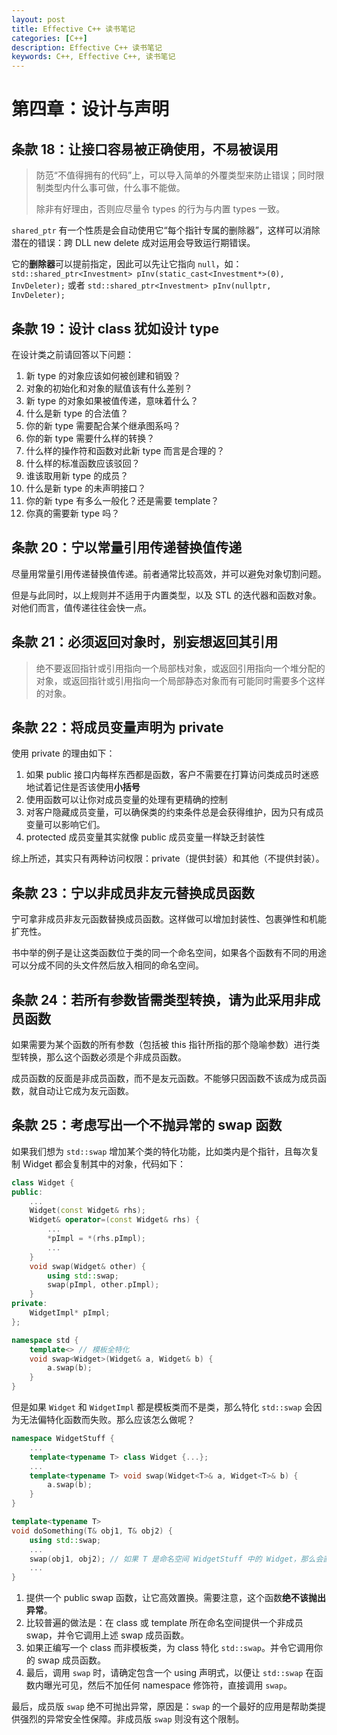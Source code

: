```yaml
---
layout: post
title: Effective C++ 读书笔记
categories: [C++]
description: Effective C++ 读书笔记
keywords: C++, Effective C++, 读书笔记
---
```


# 第四章：设计与声明

## 条款 18：让接口容易被正确使用，不易被误用

> 防范“不值得拥有的代码”上，可以导入简单的外覆类型来防止错误；同时限制类型内什么事可做，什么事不能做。
>
> 除非有好理由，否则应尽量令 types 的行为与内置 types 一致。

`shared_ptr` 有一个性质是会自动使用它“每个指针专属的删除器”，这样可以消除潜在的错误：跨 DLL new delete 成对运用会导致运行期错误。

它的**删除器**可以提前指定，因此可以先让它指向 `null`，如：`std::shared_ptr<Investment> pInv(static_cast<Investment*>(0), InvDeleter);` 或者 `std::shared_ptr<Investment> pInv(nullptr, InvDeleter);`

## 条款 19：设计 class 犹如设计 type

在设计类之前请回答以下问题：

1. 新 type 的对象应该如何被创建和销毁？
2. 对象的初始化和对象的赋值该有什么差别？
3. 新 type 的对象如果被值传递，意味着什么？
4. 什么是新 type 的合法值？
5. 你的新 type 需要配合某个继承图系吗？
6. 你的新 type 需要什么样的转换？
7. 什么样的操作符和函数对此新 type 而言是合理的？
8. 什么样的标准函数应该驳回？
9. 谁该取用新 type 的成员？
10. 什么是新 type 的未声明接口？
11. 你的新 type 有多么一般化？还是需要 template？
12. 你真的需要新 type 吗？

## 条款 20：宁以常量引用传递替换值传递

尽量用常量引用传递替换值传递。前者通常比较高效，并可以避免对象切割问题。

但是与此同时，以上规则并不适用于内置类型，以及 STL 的迭代器和函数对象。对他们而言，值传递往往会快一点。

## 条款 21：必须返回对象时，别妄想返回其引用

> 绝不要返回指针或引用指向一个局部栈对象，或返回引用指向一个堆分配的对象，或返回指针或引用指向一个局部静态对象而有可能同时需要多个这样的对象。

## 条款 22：将成员变量声明为 private

使用 private 的理由如下：

1. 如果 public 接口内每样东西都是函数，客户不需要在打算访问类成员时迷惑地试着记住是否该使用**小括号**
2. 使用函数可以让你对成员变量的处理有更精确的控制
3. 对客户隐藏成员变量，可以确保类的约束条件总是会获得维护，因为只有成员变量可以影响它们。
4. protected 成员变量其实就像 public 成员变量一样缺乏封装性

综上所述，其实只有两种访问权限：private（提供封装）和其他（不提供封装）。

## 条款 23：宁以非成员非友元替换成员函数

宁可拿非成员非友元函数替换成员函数。这样做可以增加封装性、包裹弹性和机能扩充性。

书中举的例子是让这类函数位于类的同一个命名空间，如果各个函数有不同的用途可以分成不同的头文件然后放入相同的命名空间。

## 条款 24：若所有参数皆需类型转换，请为此采用非成员函数

如果需要为某个函数的所有参数（包括被 this 指针所指的那个隐喻参数）进行类型转换，那么这个函数必须是个非成员函数。

成员函数的反面是非成员函数，而不是友元函数。不能够只因函数不该成为成员函数，就自动让它成为友元函数。

## 条款 25：考虑写出一个不抛异常的 swap 函数

如果我们想为 `std::swap` 增加某个类的特化功能，比如类内是个指针，且每次复制 Widget 都会复制其中的对象，代码如下：

```cpp
class Widget {
public:
    ...
    Widget(const Widget& rhs);
    Widget& operator=(const Widget& rhs) {
        ...
        *pImpl = *(rhs.pImpl);
        ...
    }
    void swap(Widget& other) {
        using std::swap;
        swap(pImpl, other.pImpl);
    }
private:
    WidgetImpl* pImpl;
};

namespace std {
    template<> // 模板全特化
    void swap<Widget>(Widget& a, Widget& b) {
        a.swap(b);
    }
}
```

但是如果 `Widget` 和 `WidgetImpl` 都是模板类而不是类，那么特化 `std::swap` 会因为无法偏特化函数而失败。那么应该怎么做呢？

```cpp
namespace WidgetStuff {
    ...
    template<typename T> class Widget {...};
    ...
    template<typename T> void swap(Widget<T>& a, Widget<T>& b) {
        a.swap(b);
    }
}

template<typename T>
void doSomething(T& obj1, T& obj2) {
    using std::swap;
    ...
    swap(obj1, obj2); // 如果 T 是命名空间 WidgetStuff 中的 Widget，那么会直接寻找调用 WidgetStuff 中的 swap，如果没有，再去 std 中寻找。
    ...
}
```

1. 提供一个 public swap 函数，让它高效置换。需要注意，这个函数**绝不该抛出异常**。
2. 比较普遍的做法是：在 class 或 template 所在命名空间提供一个非成员 swap，并令它调用上述 swap 成员函数。
3. 如果正编写一个 class 而非模板类，为 class 特化 `std::swap`。并令它调用你的 swap 成员函数。
4. 最后，调用 `swap` 时，请确定包含一个 using 声明式，以便让 `std::swap` 在函数内曝光可见，然后不加任何 namespace 修饰符，直接调用 `swap`。
   
最后，成员版 `swap` 绝不可抛出异常，原因是：`swap` 的一个最好的应用是帮助类提供强烈的异常安全性保障。非成员版 `swap` 则没有这个限制。
